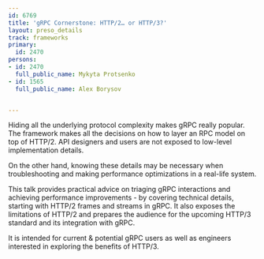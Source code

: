 ---
id: 6769
title: 'gRPC Cornerstone: HTTP/2… or HTTP/3?'
layout: preso_details
track: frameworks
primary:
  id: 2470
persons:
- id: 2470
  full_public_name: Mykyta Protsenko
- id: 1565
  full_public_name: Alex Borysov

---
Hiding all the underlying protocol complexity makes gRPC really popular.  The framework makes all the decisions on how to layer an RPC model on top of HTTP/2. API designers and users are not exposed to low-level implementation details.

On the other hand, knowing these details may be necessary when troubleshooting and making performance optimizations in a real-life system. 

This talk provides practical advice on triaging gRPC interactions and achieving performance improvements - by covering technical details, starting with HTTP/2 frames and streams in gRPC. It also exposes the limitations of HTTP/2 and prepares the audience for the upcoming HTTP/3 standard and its integration with gRPC.

It is intended for current & potential gRPC users as well as engineers interested in exploring the benefits of HTTP/3. 
